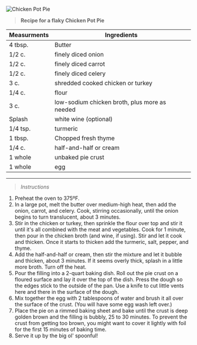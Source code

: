![Chicken Pot Pie]([/pot_pie.jpeg](https://github.com/srb9759/WebDevF23/blob/802c4c333b7a771f6068cd1ec0a1a7169e915d5c/Week_1/pot_pie.jpeg))


> **Recipe for a flaky Chicken Pot Pie**


| Measurments | Ingredients |
| ----------- | ----------- |
| 4 tbsp. | Butter |
| 1/2 c. | finely diced onion |
| 1/2 c. | finely diced carrot |
|1/2 c. | finely diced celery |
|3 c. | shredded cooked chicken or turkey |
|1/4 c. | flour |
|3 c. | low-sodium chicken broth, plus more as needed |
|Splash |white wine (optional)|
|1/4 tsp. | turmeric |
| 1 tbsp. | Chopped fresh thyme |
| 1/4 c. | half-and-half or cream |
|1 whole | unbaked pie crust |
|1 whole | egg|

 <hr />

> *Instructions*


<ol>
    <li> Preheat the oven to 375ºF. </li>
    <li>In a large pot, melt the butter over medium-high heat, then add the onion, carrot, and celery. Cook, stirring occasionally, until the onion begins to turn translucent, about 3 minutes.</li>
    <li>Stir in the chicken or turkey, then sprinkle the flour over top and stir it until it's all combined with the meat and vegetables. Cook for 1 minute, then pour in the chicken broth (and wine, if using). Stir and let it cook and thicken. Once it starts to thicken add the turmeric, salt, pepper, and thyme.</li>
    <li>Add the half-and-half or cream, then stir the mixture and let it bubble and thicken, about 3 minutes. If it seems overly thick, splash in a little more broth. Turn off the heat.</li>
    <li>Pour the filling into a 2-quart baking dish. Roll out the pie crust on a floured surface and lay it over the top of the dish. Press the dough so the edges stick to the outside of the pan. Use a knife to cut little vents here and there in the surface of the dough.</li>
    <li>Mix together the egg with 2 tablespoons of water and brush it all over the surface of the crust. (You will have some egg wash left over.)</li>
    <li>Place the pie on a rimmed baking sheet and bake until the crust is deep golden brown and the filling is bubbly, 25 to 30 minutes. To prevent the crust from getting too brown, you might want to cover it lightly with foil for the first 15 minutes of baking time.</li>
    <li>Serve it up by the big ol' spoonful!</li>


</ol>









